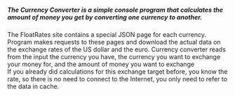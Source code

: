 ##### The Currency Converter is a simple console program that calculates the amount of money you get by converting one currency to another.
The FloatRates site contains a special JSON page for each currency. Program makes requests to these pages and download the actual data on the exchange rates of the US dollar and the euro.
Currency converter reads from the input the currency you have, the currency you want to exchange your money for, and the amount of money you want to exchange  
If you already did calculations for this exchange target before, you know the rate, so there is no need to connect to the Internet, you only need to refer to the data in cache.
